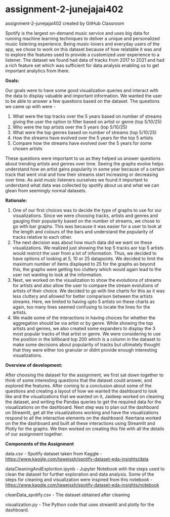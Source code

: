 # assignment-2-junejajai402
assignment-2-junejajai402 created by GitHub Classroom


Spotify is the largest on-demand music service and uses big data for running machine learning techniques to deliver a unique and personalized music listening experience. Being music-lovers and everyday users of the app, we chose to work on this dataset because of how relatable it was and to explore the features used to provide a customized user experience to a listener. The dataset we found had data of tracks from 2017 to 2021 and had a rich feature set which was sufficient for data analysis enabling us to get important analytics from there.

**Goals:**

Our goals were to have some good visualization queries and interact with the data to display valuable and important information. We wanted the user to be able to answer a few questions based on the dataset. The questions we came up with were - 

1. What were the top tracks over the 5 years based on number of streams giving the user the option to filter based on artist or genre (top 5/10/25)
2. Who were the top artists over the 5 years (top 5/10/25)
3. What were the top genres based on number of streams (top 5/10/25)
4. How the streams have evolved over the 5 years for the top 5 artists
5. Compare how the streams have evolved over the 5 years for some chosen artists

These questions were important to us as they helped us answer questions about trending artists and genres over time. Seeing the graphs evolve helps understand how an artist gains popularity in some year because of a certain track that went viral and how their streams start increasing or decreasing over time. As avid music listeners ourselves we found it important to understand what data was collected by spotify about us and what we can glean from seemingly normal datasets.

**Rationale:** 

1. One of our first choices was to decide the type of graphs to use for our visualizations. Since we were choosing tracks, artists and genres and gauging their popularity based on the number of streams, we chose to go with bar graphs. This was because it was easier for a user to look at the length and colours of the bars and understand the popularity of tracks relative to each other. 
2. The next decision was about how much data did we want on these visualizations. We realized just showing the top 5 tracks aor top 5 artists would restrict the user from a lot  of information. Thus, we decided to have options of looking at 5, 10 or 25 datapoints. We decided to limit the maximum number of items displayed to 25 for the graphs as beyond this, the graphs were getting too cluttery which would again lead to the user not wanting to look at the information.
3. Next, we worked on the visualization to show the evolutions of streams for artists and also allow the user to compare the stream evolutions of artists of their choice. We decided to go with line charts for this as it was less cluttery and allowed for better comparison between the artists streams. Here, we limited to having upto 5 artists on these charts as again, too many lines seemed confusing to locate the lines for the artists.
4. We made some of the interactions in having choices for whether the aggregation should be via artist or by genre. While showing the top artists and genres, we also created some expanders to display the 3 most popular tracks of that artist or genre. We were considering to use the position in the billboard top 200 which is a column in the dataset to make some decisions about popularity of tracks but ultimately thought that they were either too granular or didnt provide enough interesting visualizations.

**Overview of development:**

After choosing the dataset for the assignment, we first sat down together to think of some interesting questions that the dataset could answer, and explored the features. After coming to a conclusion about some of the questions and creating a layout of how we wanted the dashboard to look like and the visualizations that we wanted on it, Jaideep worked on cleaning the dataset, and writing the Pandas queries to get the required data for the visualizations on the dashboard. Next step was to plan out the dashboard on Streamlit, get all the visualizations working and have the visualizations respond to all the interactive elements on the dashboard. Keertana worked on the the dashboard and built all these interactions using Streamlit and Plotly for the graphs. We then worked on creating this file with all the details of our assignment together. 

**Components of the Assignment**

data.csv - Spotify dataset taken from Kaggle - https://www.kaggle.com/tawejssh/spotify-dataset-eda-insights/data

dataCleaningAndExplortion.ipynb - Jupyter Notebook with the steps used to clean the dataset for further exploration and data analysis. Some of the steps for cleaning and visualization were inspired from this notebook - https://www.kaggle.com/tawejssh/spotify-dataset-eda-insights/notebook

cleanData_spotify.csv - The dataset obtained after cleaning

visualization.py - The Python code that uses streamlit and plotly for the dashboard.
